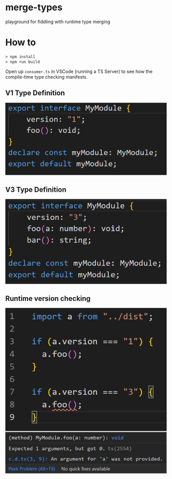 # merge-types

playground for fiddling with runtime type merging

# How to

```
> npm install
> npm run build
```

Open up `consumer.ts` in VSCode (running a TS Server) to see how the compile-time type checking manifests.

## V1 Type Definition

![](./docs/assets/merged-types-error-v1-definition.png)

## V3 Type Definition

![](./docs/assets/merged-types-error-v3-definition.png)

## Runtime version checking

![](./docs/assets/merged-types-error.png)
![](./docs/assets/merged-types-error-description.png)
